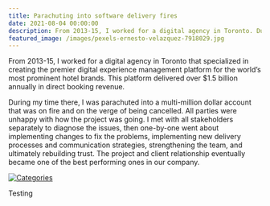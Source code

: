 ```yaml
---
title: Parachuting into software delivery fires
date: 2021-08-04 00:00:00
description: From 2013-15, I worked for a digital agency in Toronto. During my time there, I was parachuted into a multi-million dollar account that was on fire and on the verge of being cancelled...
featured_image: /images/pexels-ernesto-velazquez-7918029.jpg
---
```


From 2013-15, I worked for a digital agency in Toronto that specialized in creating the premier digital experience management platform for the world’s most prominent hotel brands. This platform delivered over $1.5 billion annually in direct booking revenue.

During my time there, I was parachuted into a multi-million dollar account that was on fire and on the verge of being cancelled. All parties were unhappy with how the project was going. I met with all stakeholders separately to diagnose the issues, then one-by-one went about implementing changes to fix the problems, implementing new delivery processes and communication strategies, strengthening the team, and ultimately rebuilding trust. The project and client relationship eventually became one of the best performing ones in our company.

<div class='tableauPlaceholder' id='viz1683504739399' style='position: relative'><noscript><a href='#'><img alt='Categories ' src='https:&#47;&#47;public.tableau.com&#47;static&#47;images&#47;St&#47;Steamgames_16835038314870&#47;Categories&#47;1_rss.png' style='border: none' /></a></noscript><object class='tableauViz'  style='display:none;'><param name='host_url' value='https%3A%2F%2Fpublic.tableau.com%2F' /> <param name='embed_code_version' value='3' /> <param name='site_root' value='' /><param name='name' value='Steamgames_16835038314870&#47;Categories' /><param name='tabs' value='no' /><param name='toolbar' value='yes' /><param name='static_image' value='https:&#47;&#47;public.tableau.com&#47;static&#47;images&#47;St&#47;Steamgames_16835038314870&#47;Categories&#47;1.png' /> <param name='animate_transition' value='yes' /><param name='display_static_image' value='yes' /><param name='display_spinner' value='yes' /><param name='display_overlay' value='yes' /><param name='display_count' value='yes' /><param name='language' value='en-US' /></object></div>            


Testing
